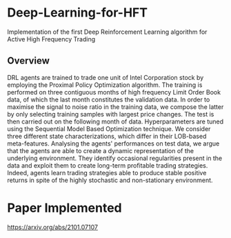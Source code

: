 # Deep-Learning-for-HFT
Implementation of the first Deep Reinforcement Learning algorithm for Active High Frequency Trading

## Overview
DRL agents are trained to trade one unit of Intel Corporation stock by employing the Proximal Policy Optimization algorithm. The training is performed on three contiguous months of high frequency Limit Order Book data, of which the last month constitutes the validation data. In order to maximise the signal to noise ratio in the training data, we compose the latter by only selecting training samples with largest price changes. The test is then carried out on the following month of data. Hyperparameters are tuned using the Sequential Model Based Optimization technique. We consider three different state characterizations, which differ in their LOB-based meta-features. Analysing the agents' performances on test data, we argue that the agents are able to create a dynamic representation of the underlying environment. They identify occasional regularities present in the data and exploit them to create long-term profitable trading strategies. Indeed, agents learn trading strategies able to produce stable positive returns in spite of the highly stochastic and non-stationary environment.

# Paper Implemented 
https://arxiv.org/abs/2101.07107
